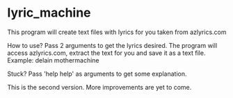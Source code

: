 # lyric_machine
This program will create text files with lyrics for you taken from azlyrics.com

How to use? 
Pass 2 arguments to get the lyrics desired. 
The program will access azlyrics.com, extract the text for you and save it as a text file. 
Example: delain mothermachine 

Stuck? Pass 'help help' as arguments to get some explanation.

This is the second version.
More improvements are yet to come.
